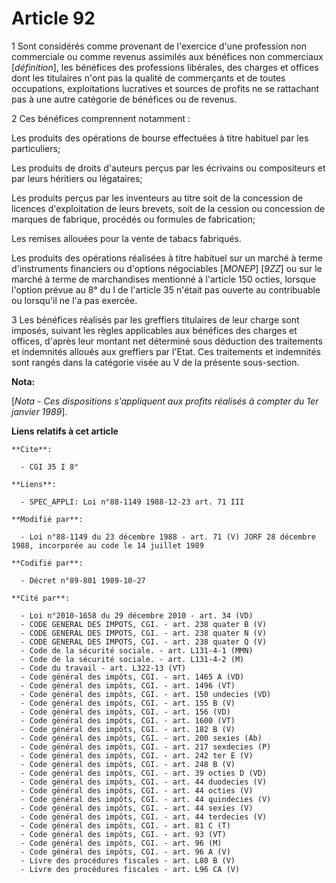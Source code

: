# Article 92

1  Sont considérés comme provenant de l'exercice d'une profession non commerciale ou comme revenus assimilés aux bénéfices
non commerciaux [*définition*], les bénéfices des professions libérales, des charges et offices dont les titulaires n'ont pas
la qualité de commerçants et de toutes occupations, exploitations lucratives et sources de profits ne se rattachant pas à une
autre catégorie de bénéfices ou de revenus.

2  Ces bénéfices comprennent notamment :

Les produits des opérations de bourse effectuées à titre habituel par les particuliers;

Les produits de droits d'auteurs perçus par les écrivains ou compositeurs et par leurs héritiers ou légataires;

Les produits perçus par les inventeurs au titre soit de la concession de licences d'exploitation de leurs brevets, soit de la
cession ou concession de marques de fabrique, procédés ou formules de fabrication;

Les remises allouées pour la vente de tabacs fabriqués.

Les produits des opérations réalisées à titre habituel sur un marché à terme d'instruments financiers ou d'options
négociables [*MONEP*] [*9ZZ*] ou sur le marché à terme de marchandises mentionné à l'article 150 octies, lorsque l'option
prévue au 8° du I de l'article 35 n'était pas ouverte au contribuable ou lorsqu'il ne l'a pas exercée.

3  Les bénéfices réalisés par les greffiers titulaires de leur charge sont imposés, suivant les règles applicables aux
bénéfices des charges et offices, d'après leur montant net déterminé sous déduction des traitements et indemnités alloués aux
greffiers par l'Etat. Ces traitements et indemnités sont rangés dans la catégorie visée au V de la présente sous-section.

**Nota:**

[*Nota - Ces dispositions s'appliquent aux profits réalisés à compter du 1er janvier 1989*].

**Liens relatifs à cet article**

	**Cite**:

	  - CGI 35 I 8°

	**Liens**:

	  - SPEC_APPLI: Loi n°88-1149 1988-12-23 art. 71 III

	**Modifié par**:

	  - Loi n°88-1149 du 23 décembre 1988 - art. 71 (V) JORF 28 décembre 1988, incorporée au code le 14 juillet 1989

	**Codifié par**:

	  - Décret n°89-801 1989-10-27

	**Cité par**:

	  - Loi n°2010-1658 du 29 décembre 2010 - art. 34 (VD)
	  - CODE GENERAL DES IMPOTS, CGI. - art. 238 quater B (V)
	  - CODE GENERAL DES IMPOTS, CGI. - art. 238 quater N (V)
	  - CODE GENERAL DES IMPOTS, CGI. - art. 238 quater Q (V)
	  - Code de la sécurité sociale. - art. L131-4-1 (MMN)
	  - Code de la sécurité sociale. - art. L131-4-2 (M)
	  - Code du travail - art. L322-13 (VT)
	  - Code général des impôts, CGI. - art. 1465 A (VD)
	  - Code général des impôts, CGI. - art. 1496 (VT)
	  - Code général des impôts, CGI. - art. 150 undecies (VD)
	  - Code général des impôts, CGI. - art. 155 B (V)
	  - Code général des impôts, CGI. - art. 156 (VD)
	  - Code général des impôts, CGI. - art. 1600 (VT)
	  - Code général des impôts, CGI. - art. 182 B (V)
	  - Code général des impôts, CGI. - art. 200 sexies (Ab)
	  - Code général des impôts, CGI. - art. 217 sexdecies (P)
	  - Code général des impôts, CGI. - art. 242 ter E (V)
	  - Code général des impôts, CGI. - art. 248 B (V)
	  - Code général des impôts, CGI. - art. 39 octies D (VD)
	  - Code général des impôts, CGI. - art. 44 duodecies (V)
	  - Code général des impôts, CGI. - art. 44 octies (V)
	  - Code général des impôts, CGI. - art. 44 quindecies (V)
	  - Code général des impôts, CGI. - art. 44 sexies (V)
	  - Code général des impôts, CGI. - art. 44 terdecies (V)
	  - Code général des impôts, CGI. - art. 81 C (T)
	  - Code général des impôts, CGI. - art. 93 (VT)
	  - Code général des impôts, CGI. - art. 96 (M)
	  - Code général des impôts, CGI. - art. 96 A (V)
	  - Livre des procédures fiscales - art. L80 B (V)
	  - Livre des procédures fiscales - art. L96 CA (V)
